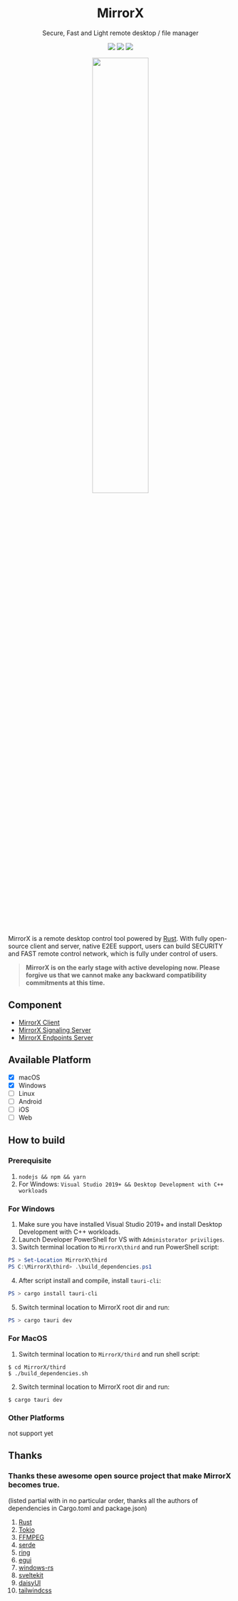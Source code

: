 <h1 align="center" style="border-bottom: none">
    MirrorX</br>
</h1>

<p align="center">
Secure, Fast and Light remote desktop / file manager
</p>

<p align="center">
  <a href="https://github.com/MirrorX-Desktop/MirrorX"><img src="https://img.shields.io/github/stars/MirrorX-Desktop/MirrorX"></a>
  <a href="https://discord.gg/asT4deaEGh"><img src="https://img.shields.io/discord/1001077628238827620?label=Discord"></a>
  <a href="https://github.com/MirrorX-Desktop/MirrorX"><img src="https://img.shields.io/github/license/MirrorX-Desktop/MirrorX"></a>
</p>
  
<p align="center">
<img src="https://raw.githubusercontent.com/MirrorX-Desktop/MirrorX/master/screenshot.png" width="50%" height="50%">
</p>





MirrorX is a remote desktop control tool powered by [Rust](https://github.com/rust-lang/rust). With fully open-source client and server, native E2EE support, users can build SECURITY and FAST remote control network, which is fully under control of users.


> **MirrorX is on the early stage with active developing now. Please forgive us that we cannot make any backward compatibility commitments at this time.**

## Component
* [MirrorX Client](https://github.com/MirrorX-Desktop/MirrorX)
* [MirrorX Signaling Server](https://github.com/MirrorX-Desktop/signaling)
* [MirrorX Endpoints Server](https://github.com/MirrorX-Desktop/endpoints)

## Available Platform
- [x] macOS
- [x] Windows
- [ ] Linux
- [ ] Android
- [ ] iOS
- [ ] Web

## How to build
### Prerequisite
1. `nodejs && npm && yarn`
2. For Windows: `Visual Studio 2019+ && Desktop Development with C++ workloads`
### For Windows
1. Make sure you have installed Visual Studio 2019+ and install Desktop Development with C++ workloads. 
2. Launch Developer PowerShell for VS with `Administorator priviliges`.
3. Switch terminal location to `MirrorX\third` and run PowerShell script:
```PowerShell
PS > Set-Location MirrorX\third
PS C:\MirrorX\third> .\build_dependencies.ps1
```
4. After script install and compile, install `tauri-cli`:
```PowerShell
PS > cargo install tauri-cli
```
5. Switch terminal location to MirrorX root dir and run:
```PowerShell
PS > cargo tauri dev
```
### For MacOS
1. Switch terminal location to `MirrorX/third` and run shell script:
```console
$ cd MirrorX/third
$ ./build_dependencies.sh
```
2. Switch terminal location to MirrorX root dir and run:
```console
$ cargo tauri dev
```
### Other Platforms
not support yet

## Thanks
### Thanks these awesome open source project that make MirrorX becomes true.
(listed partial with in no particular order, thanks all the authors of dependencies in Cargo.toml and package.json)
1. [Rust](https://github.com/rust-lang/rust)
2. [Tokio](https://github.com/tokio-rs/tokio)
3. [FFMPEG](https://ffmpeg.org)
4. [serde](https://github.com/serde-rs/serde)
5. [ring](https://github.com/briansmith/ring)
6. [egui](https://github.com/emilk/egui)
7. [windows-rs](https://github.com/microsoft/windows-rs)
8. [sveltekit](https://github.com/sveltejs/kit)
9. [daisyUI](https://github.com/saadeghi/daisyui)
10. [tailwindcss](https://github.com/tailwindlabs/tailwindcss)

